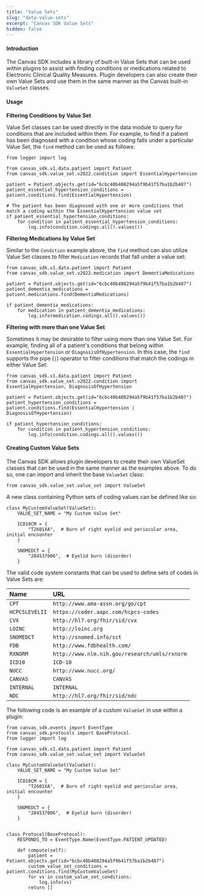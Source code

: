 ```yaml
---
title: "Value Sets"
slug: "data-value-sets"
excerpt: "Canvas SDK Value Sets"
hidden: false
---
```


#### Introduction

The Canvas SDK includes a library of built-in Value Sets that can be used within plugins to assist with finding conditions or medications related to Electronic Clinical Quality Measures. Plugin developers can also create their own Value Sets and use them in the same manner as the Canvas built-in `ValueSet` classes.

#### Usage

**Filtering Conditions by Value Set**

Value Set classes can be used directly in the data module to query for conditions that are included within them. For example, to find if a patient has been diagnosed with a condition whose coding falls under a particular Value Set, the `find` method can be used as follows:

```
from logger import log

from canvas_sdk.v1.data.patient import Patient
from canvas_sdk.value_set.v2022.condition import EssentialHypertension

patient = Patient.objects.get(id="6cbc40b408294a5f9b41f57ba1b2b487")
patient_essential_hypertension_conditions = patient.conditions.find(EssentialHypertension)

# The patient has been diagnosed with one or more conditions that match a coding within the EssentialHypertension value set
if patient_essential_hypertension_conditions:
    for condition in patient_essential_hypertension_conditions:
        log.info(condition.codings.all().values())
```

**Filtering Medications by Value Set**

Similar to the `Condition` example above, the `find` method can also utilize Value Set classes to filter `Medication` records that fall under a value set:

```
from canvas_sdk.v1.data.patient import Patient
from canvas_sdk.value_set.v2022.medication import DementiaMedications

patient = Patient.objects.get(id="6cbc40b408294a5f9b41f57ba1b2b487")
patient_dementia_medications = patient.medications.find(DementiaMedications)

if patient_dementia_medications:
    for medication in patient_dementia_medications:
        log.info(medication.codings.all().values())
```


**Filtering with more than one Value Set**

Sometimes it may be desirable to filter using more than one Value Set. For example, finding all of a patient's conditions that belong within `EssentialHypertension` *or* `DiagnosisOfHypertension`. In this case, the `find` supports the pipe (`|`) operator to filter conditions that match the codings in either Value Set:

```
from canvas_sdk.v1.data.patient import Patient
from canvas_sdk.value_set.v2022.condition import EssentialHypertension, DiagnosisOfHypertension

patient = Patient.objects.get(id="6cbc40b408294a5f9b41f57ba1b2b487")
patient_hypertension_conditions = patient.conditions.find(EssentialHypertension | DiagnosisOfHypertension)

if patient_hypertension_conditions:
    for condition in patient_hypertension_conditions:
        log.info(condition.codings.all().values())
```

#### Creating Custom Value Sets

The Canvas SDK allows plugin developers to create their own ValueSet classes that can be used in the same manner as the examples above. To do so, one can import and inherit the base `ValueSet` class:

```
from canvas_sdk.value_set.value_set import ValueSet
```

A new class containing Python sets of coding values can be defined like so:

```
class MyCustomValueSet(ValueSet):
    VALUE_SET_NAME = "My Custom Value Set"

    ICD10CM = {
        "T2601XA",  # Burn of right eyelid and periocular area, initial encounter
    }

    SNOMEDCT = {
        "284537006",  # Eyelid burn (disorder)
    }
```

The valid code system constants that can be used to define sets of codes in Value Sets are:

| Name           | URL     |
| :------------- | :------- |
|`CPT`| `http://www.ama-assn.org/go/cpt`|
| `HCPCSLEVELII` | `https://coder.aapc.com/hcpcs-codes` |
| `CVX` | `http://hl7.org/fhir/sid/cvx` |
| `LOINC` | `http://loinc.org` |
| `SNOMEDCT` | `http://snomed.info/sct` |
| `FDB` | `http://www.fdbhealth.com/` |
| `RXNORM` | `http://www.nlm.nih.gov/research/umls/rxnorm` |
| `ICD10` | `ICD-10` |
| `NUCC` | `http://www.nucc.org/` |
| `CANVAS` | `CANVAS` |
| `INTERNAL` | `INTERNAL` |
| `NDC` | `http://hl7.org/fhir/sid/ndc` |

The following code is an example of a custom `ValueSet` in use within a plugin:

```
from canvas_sdk.events import EventType
from canvas_sdk.protocols import BaseProtocol
from logger import log

from canvas_sdk.v1.data.patient import Patient
from canvas_sdk.value_set.value_set import ValueSet

class MyCustomValueSet(ValueSet):
    VALUE_SET_NAME = "My Custom Value Set"

    ICD10CM = {
        "T2601XA",  # Burn of right eyelid and periocular area, initial encounter
    }

    SNOMEDCT = {
        "284537006",  # Eyelid burn (disorder)
    }


class Protocol(BaseProtocol):
    RESPONDS_TO = EventType.Name(EventType.PATIENT_UPDATED)

    def compute(self):
        patient = Patient.objects.get(id="6cbc40b408294a5f9b41f57ba1b2b487")
        custom_value_set_conditions = patient.conditions.find(MyCustomValueSet)
        for vs in custom_value_set_conditions:
            log.info(vs)
        return []
```
